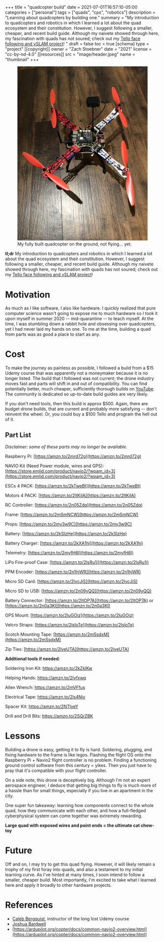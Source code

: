 +++
title = "quadcopter build"
date = 2021-07-01T16:57:10-05:00
categories = ["personal"]
tags = ["quads", "cps", "robotics"]
description = "Learning about quadcopters by building one."
summary = "My introduction to quadcopters and robotics in which I learned a lot about the quad ecosystem and their constitution. However, I suggest following a smaller, cheaper, and recent build guide. Although my naivete showed through here, my fascination with quads has not soured; check out my [Tello face following and vSLAM project](/projects/tello-slam/)! "
draft = false
toc = true
[schema]
  type = "project"
[[copyright]]
  owner = "Zach Stoebner"
  date = "2021"
  license = "cc-by-nd-4.0"
[[resources]]
  src = "image/header.jpeg"
  name = "thumbnail"
+++

<figure>
<img src="image/header.jpeg" alt="My fully built Raspberry Pi + Navio2 quadcopter." style="height:500px width:200px;" /> 
<figcaption>My fully built quadcopter on the ground, not flying... yet.</figcaption>
</figure>

**tl;dr** My introduction to quadcopters and robotics in which I learned a lot about the quad ecosystem and their constitution. However, I suggest following a smaller, cheaper, and recent build guide. Although my naivete showed through here, my fascination with quads has not soured; check out my [Tello face following and vSLAM project](/projects/tello-slam/)! 

# Motivation
As much as I like software, I also like hardware. I quickly realized that pure computer science wasn't going to expose me to much hardware so I took it upon myself in summer 2020 -- mid-quarantine -- to teach myself. At the time, I was stumbling down a rabbit hole and obsessing over quadcopters, yet I had never laid my hands on one. To me at the time, building a quad from parts was as good a place to start as any. 


# Cost
To make the journey as painless as possible, I followed a build from a $15 Udemy course that was apparently not a moneymaker because it is no longer listed. The build that I followed was not current; the drone industry moves fast and parts will shift in and out of compatibility. You can find potentially better, much cheaper, sufficiently thorough builds on [YouTube](https://www.youtube.com/watch?v=SfFl_-tof4Y). The community is dedicated so up-to-date build guides are very likely. 

If you don't need tools, then this build is approx $500. Again, there are budget drone builds, that are current and probably more satisfying -- don't reinvent the wheel. Or, you could buy a $100 Tello and program the hell out of it. 

## Part List
<i>Disclaimer: some of these parts may no longer be available.</i>

Raspberry Pi: [https://amzn.to/2mrd72g](https://amzn.to/2mrd72g)

NAVIO Kit (Need Power module, wires and GPS): [https://store.emlid.com/product/navio2/?wpam_id=3](https://store.emlid.com/product/navio2/?wpam_id=3)

ESCs 4 PACK: [https://amzn.to/2kTweBt](https://amzn.to/2kTweBt)

Motors 4 PACK: [https://amzn.to/2ltKilA](https://amzn.to/2ltKilA)

RC Controller: [https://amzn.to/2n05Zdq](https://amzn.to/2n05Zdq)

Frame: [https://amzn.to/2mSmNCW](https://amzn.to/2mSmNCW)

Props: [https://amzn.to/2my3w9C](https://amzn.to/2my3w9C)

Battery: [https://amzn.to/2kSlzHe](https://amzn.to/2kSlzHe)

Battery Charger: [https://amzn.to/2kXA1hi](https://amzn.to/2kXA1hi)

Telemetry: [https://amzn.to/2myfH6l](https://amzn.to/2myfH6l)

LiPo Fire-proof Case: [https://amzn.to/2lsRu1i](https://amzn.to/2lsRu1i)

PPM Encoder: [https://amzn.to/2n1hjWR](https://amzn.to/2n1hjWR)

Micro SD Card: [https://amzn.to/2lvcJiS](https://amzn.to/2lvcJiS)

Micro SD to USB: [https://amzn.to/2n09yQQ](https://amzn.to/2n09yQQ)

Battery Connector: [https://amzn.to/2ltOP7A](https://amzn.to/2ltOP7A) or [https://amzn.to/2n0a3KI](https://amzn.to/2n0a3KI)

GPS Mount: [https://amzn.to/2luGOiz](https://amzn.to/2luGOiz)

Velcro Straps: [https://amzn.to/2lsloTe](https://amzn.to/2lsloTe)

Scotch Mounting Tape: [https://amzn.to/2mSsdxM](https://amzn.to/2mSsdxM)

Zip Ties: [https://amzn.to/2lveUTA](https://amzn.to/2lveUTA)


**Additional tools if needed**: 

Soldering Iron Kit: https://amzn.to/2kZklKw

Helping Hands: https://amzn.to/2lvfxwq

Allen Wrench: https://amzn.to/2mVFfus

Electrical Tape: https://amzn.to/2ls4Niv

Spacer Kit: https://amzn.to/2NTIyeY

Drill and Drill Bits: https://amzn.to/2SQrZBK


# Lessons
Building a drone is easy, getting it to fly is hard. Soldering, plugging, and fixing hardware to the frame is like legos. Flashing the flight OS onto the Raspberry Pi + Navio2 flight controller is no problem. Finding a functioning ground control software from this century = yikes. Then you just have to pray that it's compatible with your flight controller. 

On a side note, this drone is deceptively big. Although I'm not an expert aerospace engineer, I deduce that getting big things to fly is much more of a hassle than for small things, especially if you live in an apartment in the city.

One super fun takeaway: learning how components connect to the whole quad, how they communicate with each other, and how a full-fledged cyberphysical system can come together was extremely rewarding. 

**Large quad with exposed wires and point ends = the ultimate cat chew-toy**


# Future
Off and on, I may try to get this quad flying. However, it will likely remain a trophy of my first foray into quads, and also a testament to my initial learning curve. As I've hinted at many times, I soon intend to follow a smaller, cheaper build. Most importantly, I'm excited to take what I learned here and apply it broadly to other hardware projects. 


# References
- [Caleb Bergquist](https://dojofordrones.com/author/caleberg/), instructor of the long lost Udemy course
- [Joshua Bardwell](https://www.youtube.com/channel/UCX3eufnI7A2I7IkKHZn8KSQ)
- [https://ardupilot.org/copter/docs/common-navio2-overview.html](https://ardupilot.org/copter/docs/common-navio2-overview.html)

